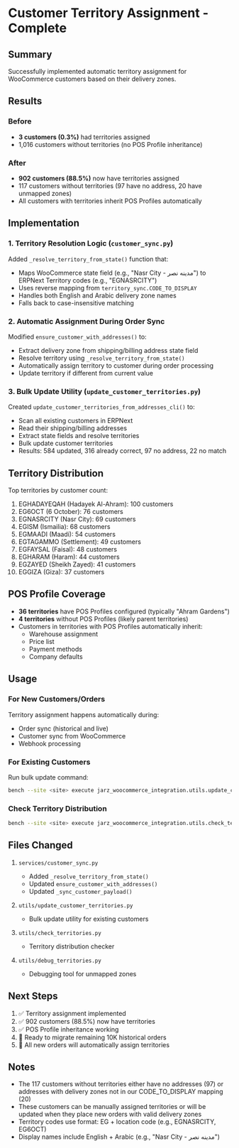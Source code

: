 # Customer Territory Assignment - Complete

## Summary

Successfully implemented automatic territory assignment for WooCommerce customers based on their delivery zones.

## Results

### Before
- **3 customers (0.3%)** had territories assigned
- 1,016 customers without territories (no POS Profile inheritance)

### After
- **902 customers (88.5%)** now have territories assigned
- 117 customers without territories (97 have no address, 20 have unmapped zones)
- All customers with territories inherit POS Profiles automatically

## Implementation

### 1. Territory Resolution Logic (`customer_sync.py`)

Added `_resolve_territory_from_state()` function that:
- Maps WooCommerce state field (e.g., "Nasr City - مدينه نصر") to ERPNext Territory codes (e.g., "EGNASRCITY")
- Uses reverse mapping from `territory_sync.CODE_TO_DISPLAY`
- Handles both English and Arabic delivery zone names
- Falls back to case-insensitive matching

### 2. Automatic Assignment During Order Sync

Modified `ensure_customer_with_addresses()` to:
- Extract delivery zone from shipping/billing address state field
- Resolve territory using `_resolve_territory_from_state()`
- Automatically assign territory to customer during order processing
- Update territory if different from current value

### 3. Bulk Update Utility (`update_customer_territories.py`)

Created `update_customer_territories_from_addresses_cli()` to:
- Scan all existing customers in ERPNext
- Read their shipping/billing addresses
- Extract state fields and resolve territories
- Bulk update customer territories
- Results: 584 updated, 316 already correct, 97 no address, 22 no match

## Territory Distribution

Top territories by customer count:
1. EGHADAYEQAH (Hadayek Al-Ahram): 100 customers
2. EG6OCT (6 October): 76 customers
3. EGNASRCITY (Nasr City): 69 customers
4. EGISM (Ismailia): 68 customers
5. EGMAADI (Maadi): 54 customers
6. EGTAGAMMO (Settlement): 49 customers
7. EGFAYSAL (Faisal): 48 customers
8. EGHARAM (Haram): 44 customers
9. EGZAYED (Sheikh Zayed): 41 customers
10. EGGIZA (Giza): 37 customers

## POS Profile Coverage

- **36 territories** have POS Profiles configured (typically "Ahram Gardens")
- **4 territories** without POS Profiles (likely parent territories)
- Customers in territories with POS Profiles automatically inherit:
  - Warehouse assignment
  - Price list
  - Payment methods
  - Company defaults

## Usage

### For New Customers/Orders
Territory assignment happens automatically during:
- Order sync (historical and live)
- Customer sync from WooCommerce
- Webhook processing

### For Existing Customers
Run bulk update command:
```bash
bench --site <site> execute jarz_woocommerce_integration.utils.update_customer_territories.update_customer_territories_from_addresses_cli
```

### Check Territory Distribution
```bash
bench --site <site> execute jarz_woocommerce_integration.utils.check_territories.check_customer_territories_cli
```

## Files Changed

1. `services/customer_sync.py`
   - Added `_resolve_territory_from_state()`
   - Updated `ensure_customer_with_addresses()`
   - Updated `_sync_customer_payload()`

2. `utils/update_customer_territories.py`
   - Bulk update utility for existing customers

3. `utils/check_territories.py`
   - Territory distribution checker

4. `utils/debug_territories.py`
   - Debugging tool for unmapped zones

## Next Steps

1. ✅ Territory assignment implemented
2. ✅ 902 customers (88.5%) now have territories
3. ✅ POS Profile inheritance working
4. 🔄 Ready to migrate remaining 10K historical orders
5. 🔄 All new orders will automatically assign territories

## Notes

- The 117 customers without territories either have no addresses (97) or addresses with delivery zones not in our CODE_TO_DISPLAY mapping (20)
- These customers can be manually assigned territories or will be updated when they place new orders with valid delivery zones
- Territory codes use format: EG + location code (e.g., EGNASRCITY, EG6OCT)
- Display names include English + Arabic (e.g., "Nasr City - مدينه نصر")
